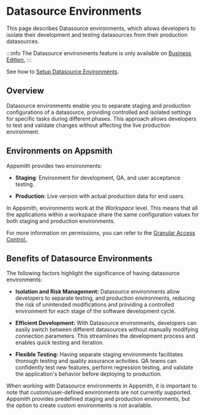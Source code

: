 # Datasource Environments

This page describes Datasource environments, which allows developers to isolate their development and testing datasources from their production datasources.


:::info
The Datasource environments feature is only available on [Business Edition.](https://www.appsmith.com/pricing)
:::

See how to [Setup Datasource Environments](/connect-data/how-to-guides/setup-multiple-environments).

## Overview

Datasource environments enable you to separate staging and production configurations of a datasource, providing controlled and isolated settings for specific tasks during different phases. This approach allows developers to test and validate changes without affecting the live production environment.

## Environments on Appsmith

Appsmith provides two environments: 

* **Staging**: Environment for development, QA, and user acceptance testing.

* **Production**: Live version with actual production data for end users.

In Appsmith, environments work at the *Workspace* level. This means that all the applications within a workspace share the same configuration values for both staging and production environments.

For more information on permissions, you can refer to the [Granular Access Control.](/advanced-concepts/granular-access-control).

## Benefits of Datasource Environments

The following factors highlight the significance of having datasource environments:

* **Isolation and Risk Management:** Datasource environments allow developers to separate testing, and production environments, reducing the risk of unintended modifications and providing a controlled environment for each stage of the software development cycle.

* **Efficient Development:** With Datasource environments, developers can easily switch between different datasources without manually modifying connection parameters. This streamlines the development process and enables quick testing and iteration.

* **Flexible Testing:** Having separate staging environments facilitates thorough testing and quality assurance activities. QA teams can confidently test new features, perform regression testing, and validate the application's behavior before deploying to production.



When working with Datasource environments in Appsmith, it is important to note that custom/user-defined environments are not currently supported. Appsmith provides predefined staging and production environments, but the option to create custom environments is not available.








